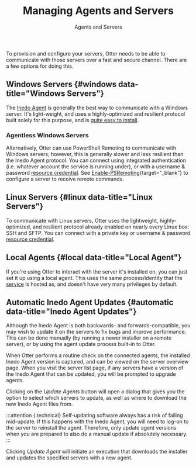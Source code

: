 ﻿---
title: Managing Agents and Servers
subtitle: Agents and Servers
keywords: otter,servers,agents
show-headings-in-nav: true
---

To provision and configure your servers, Otter needs to be able to communicate with those servers over a fast and secure channel. There are a few options for doing this.

## Windows Servers {#windows data-title="Windows Servers"}

The [Inedo Agent] is generally the best way to communicate with a Windows server. It's light-weight, and uses a highly-optimized and resilient protocol built solely for this purpose, and is [quite easy to install](/support/documentation/various/inedo-agent/installation).

### Agentless Windows Servers

Alternatively, Otter can use PowerShell Remoting to communicate with Windows servers; however, this is generally slower and less resilient than the Inedo Agent protocol. You can connect using integrated authentication (i.e. whatever account the service is running under), or with a username &amp; password [resource credential]. See [Enable-PSRemoting](https://technet.microsoft.com/en-us/library/hh849694.aspx){target="_blank"} to configure a server to receive remote commands.

## Linux Servers {#linux data-title="Linux Servers"}

To communicate with Linux servers, Otter uses the lightweight, highly-optimized, and resilient protocol already enabled on nearly every Linux box: SSH and SFTP. You can connect with a private key or username &amp; password [resource credential].

## Local Agents {#local data-title="Local Agent"}

If you're using Otter to interact with the server it's installed on, you can just set it up using a local agent. This uses the same process/identity that the [service] is hosted as, and doesn't have very many privileges by default.

## Automatic Inedo Agent Updates {#automatic data-title="Inedo Agent Updates"}

Although the Inedo Agent is both backwards- and forwards-compatible, you may wish to update it on the servers to fix bugs and improve performance. This can be done manually (by running a newer installer on a remote server), or by using the agent update process built-in to Otter.

When Otter performs a routine check on the connected agents, the installed Inedo Agent version is captured, and can be viewed on the server overview page. When you visit the server list page, if any servers have a version of the Inedo Agent that can be updated, you will be prompted to upgrade agents.

Clicking on the *Update Agents* button will open a dialog that gives you the option to select which servers to update, as well as where to download the new Inedo Agent files from.

:::attention {.technical}
Self-updating software always has a risk of failing mid-update. If this happens with the Inedo Agent, you will need to log-on to the server to reinstall the agent. Therefore, only update agent versions when you are prepared to also do a manual update if absolutely necessary.
:::

Clicking *Update Agent* will initiate an execution that downloads the installer and updates the specified servers with a new agent.

[Inedo Agent]: /support/documentation/various/inedo-agent/the-agent
[resource credential]: /support/documentation/otter/global-components/resource-credentials
[service]: /support/documentation/otter/installation/architecture/service
